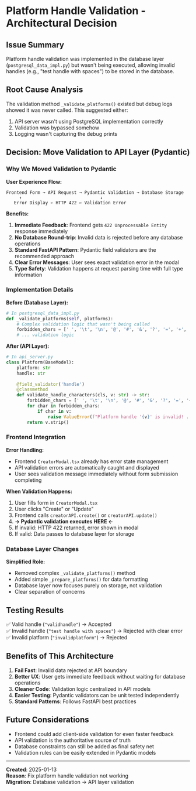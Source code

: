 # Platform Handle Validation - Architectural Decision

## Issue Summary
Platform handle validation was implemented in the database layer (`postgresql_data_impl.py`) but wasn't being executed, allowing invalid handles (e.g., "test handle with spaces") to be stored in the database.

## Root Cause Analysis
The validation method `_validate_platforms()` existed but debug logs showed it was never called. This suggested either:
1. API server wasn't using PostgreSQL implementation correctly
2. Validation was bypassed somehow
3. Logging wasn't capturing the debug prints

## Decision: Move Validation to API Layer (Pydantic)

### Why We Moved Validation to Pydantic

**User Experience Flow:**
```
Frontend Form → API Request → Pydantic Validation → Database Storage
     ↑                              ↓
   Error Display ← HTTP 422 ← Validation Error
```

**Benefits:**
1. **Immediate Feedback**: Frontend gets `422 Unprocessable Entity` response immediately
2. **No Database Round-trip**: Invalid data is rejected before any database operations
3. **Standard FastAPI Pattern**: Pydantic field validators are the recommended approach
4. **Clear Error Messages**: User sees exact validation error in the modal
5. **Type Safety**: Validation happens at request parsing time with full type information

### Implementation Details

**Before (Database Layer):**
```python
# In postgresql_data_impl.py
def _validate_platforms(self, platforms):
    # Complex validation logic that wasn't being called
    forbidden_chars = [' ', '\t', '\n', '@', '#', '&', '?', '=', '+', '%']
    # ... validation logic
```

**After (API Layer):**
```python
# In api_server.py
class Platform(BaseModel):
    platform: str
    handle: str
    
    @field_validator('handle')
    @classmethod
    def validate_handle_characters(cls, v: str) -> str:
        forbidden_chars = [' ', '\t', '\n', '@', '#', '&', '?', '=', '+', '%']
        for char in forbidden_chars:
            if char in v:
                raise ValueError(f"Platform handle '{v}' is invalid! ...")
        return v.strip()
```

### Frontend Integration

**Error Handling:**
- Frontend `CreatorModal.tsx` already has error state management
- API validation errors are automatically caught and displayed
- User sees validation message immediately without form submission completing

**When Validation Happens:**
1. User fills form in `CreatorModal.tsx`
2. User clicks "Create" or "Update" 
3. Frontend calls `creatorAPI.create()` or `creatorAPI.update()`
4. **→ Pydantic validation executes HERE ←**
5. If invalid: HTTP 422 returned, error shown in modal
6. If valid: Data passes to database layer for storage

### Database Layer Changes

**Simplified Role:**
- Removed complex `_validate_platforms()` method
- Added simple `_prepare_platforms()` for data formatting
- Database layer now focuses purely on storage, not validation
- Clear separation of concerns

## Testing Results

✅ Valid handle (`"validhandle"`) → Accepted  
✅ Invalid handle (`"test handle with spaces"`) → Rejected with clear error  
✅ Invalid platform (`"invalidplatform"`) → Rejected  

## Benefits of This Architecture

1. **Fail Fast**: Invalid data rejected at API boundary
2. **Better UX**: User gets immediate feedback without waiting for database operations
3. **Cleaner Code**: Validation logic centralized in API models
4. **Easier Testing**: Pydantic validators can be unit tested independently
5. **Standard Patterns**: Follows FastAPI best practices

## Future Considerations

- Frontend could add client-side validation for even faster feedback
- API validation is the authoritative source of truth
- Database constraints can still be added as final safety net
- Validation rules can be easily extended in Pydantic models

---
**Created**: 2025-01-13  
**Reason**: Fix platform handle validation not working  
**Migration**: Database validation → API layer validation  